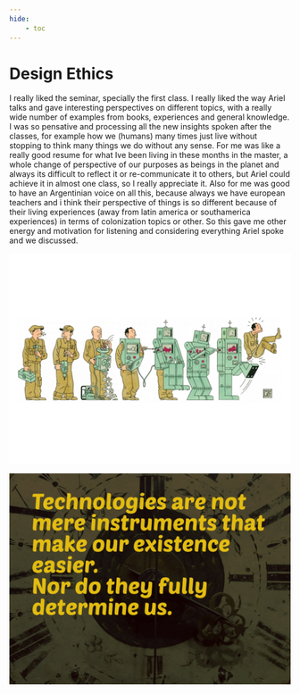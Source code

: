```yaml
---
hide:
    - toc
---
```


# Design Ethics

I really liked the seminar, specially the first class. I really liked the way Ariel talks and gave interesting perspectives on different topics, with a really wide number of examples from books, experiences and general knowledge. I was so pensative and processing all the new insights spoken after the classes, for example how we (humans) many times just live without stopping to think many things we do without any sense. For me was like a really good resume for what Ive been living in these months in the master, a whole change of perspective of our purposes as beings in the planet and always its difficult to reflect it or re-communicate it to others, but Ariel could achieve it in almost one class, so I really appreciate it. Also for me was good to have an Argentinian voice on all this, because always we have european teachers and i think their perspective of things is so different because of their living experiences (away from latin america or southamerica experiences) in terms of colonization topics or other. So this gave me other energy and motivation for listening and considering everything Ariel spoke and we discussed.

![](../images/dethics1.png)

![](../images/dethics.png)